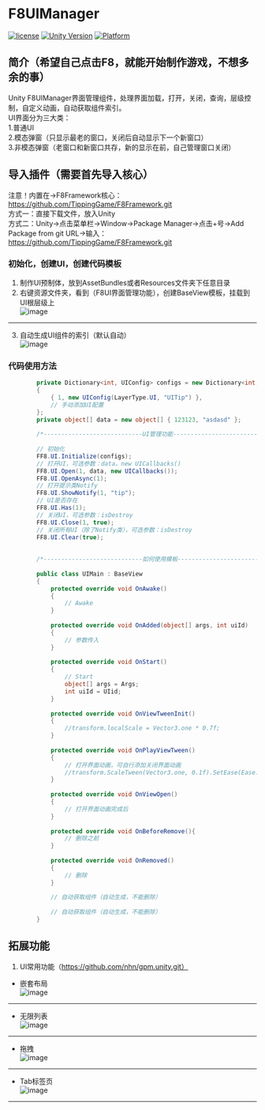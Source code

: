 # F8UIManager

[![license](http://img.shields.io/badge/license-MIT-green.svg)](https://opensource.org/licenses/MIT) 
[![Unity Version](https://img.shields.io/badge/unity-2021.3.15f1-blue)](https://unity.com) 
[![Platform](https://img.shields.io/badge/platform-Win%20%7C%20Android%20%7C%20iOS%20%7C%20Mac%20%7C%20Linux%20%7C%20WebGL-orange)]() 

## 简介（希望自己点击F8，就能开始制作游戏，不想多余的事）
Unity F8UIManager界面管理组件，处理界面加载，打开，关闭，查询，层级控制，自定义动画，自动获取组件索引。  
UI界面分为三大类：  
1.普通UI  
2.模态弹窗（只显示最老的窗口，关闭后自动显示下一个新窗口）  
3.非模态弹窗（老窗口和新窗口共存，新的显示在前，自己管理窗口关闭）

## 导入插件（需要首先导入核心）
注意！内置在->F8Framework核心：https://github.com/TippingGame/F8Framework.git  
方式一：直接下载文件，放入Unity  
方式二：Unity->点击菜单栏->Window->Package Manager->点击+号->Add Package from git URL->输入：https://github.com/TippingGame/F8Framework.git  

### 初始化，创建UI，创建代码模板

1. 制作UI预制体，放到AssetBundles或者Resources文件夹下任意目录  
2. 右键资源文件夹，看到（F8UI界面管理功能），创建BaseView模板，挂载到UI根层级上  
![image](ui_20240302154254.png)
--------------------------
3. 自动生成UI组件的索引（默认自动）  
![image](ui_20240205223438.png)
### 代码使用方法
```C#
        private Dictionary<int, UIConfig> configs = new Dictionary<int, UIConfig>
        {
            { 1, new UIConfig(LayerType.UI, "UITip") },
            // 手动添加UI配置
        };
        private object[] data = new object[] { 123123, "asdasd" };
        
        /*----------------------------UI管理功能----------------------------*/
        
        // 初始化
        FF8.UI.Initialize(configs);
        // 打开UI，可选参数：data，new UICallbacks()
        FF8.UI.Open(1, data, new UICallbacks());
        FF8.UI.OpenAsync(1);
        // 打开提示类Notify
        FF8.UI.ShowNotify(1, "tip");
        // UI是否存在
        FF8.UI.Has(1);
        // 关闭UI，可选参数：isDestroy
        FF8.UI.Close(1, true);
        // 关闭所有UI（除了Notify类），可选参数：isDestroy
        FF8.UI.Clear(true);
        
        
        /*----------------------------如何使用模板----------------------------*/
        
        public class UIMain : BaseView
        {
            protected override void OnAwake()
            {
                // Awake
            }
                
            protected override void OnAdded(object[] args, int uiId)
            {
                // 参数传入
            }
            
            protected override void OnStart()
            {
                // Start
                object[] args = Args;
                int uiId = UIid;
            }
            
            protected override void OnViewTweenInit()
            {
                //transform.localScale = Vector3.one * 0.7f;
            }
            
            protected override void OnPlayViewTween()
            {
                // 打开界面动画，可自行添加关闭界面动画
                //transform.ScaleTween(Vector3.one, 0.1f).SetEase(Ease.Linear).SetOnComplete(OnViewOpen);
            }
            
            protected override void OnViewOpen()
            {
                // 打开界面动画完成后
            }
            
            protected override void OnBeforeRemove(){
                // 删除之前
            }
            
            protected override void OnRemoved()
            {
                // 删除
            }
            
            // 自动获取组件（自动生成，不能删除）
    
            // 自动获取组件（自动生成，不能删除）
        }
```
## 拓展功能
1. UI常用功能（https://github.com/nhn/gpm.unity.git）  
* 嵌套布局  
![image](ui_20240302173446.png)
----------------------------------
* 无限列表  
![image](ui_20240302173458.png)
----------------------------------
* 拖拽  
![image](ui_20240302173503.png)
----------------------------------
* Tab标签页  
![image](ui_20240302173507.png)
----------------------------------

